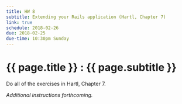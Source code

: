 ```yaml
---
title: HW 8
subtitle: Extending your Rails application (Hartl, Chapter 7)
link: true
schedule: 2018-02-26
due: 2018-02-25
due-time: 10:30pm Sunday
---
```

# {{ page.title }} : {{ page.subtitle }}

Do all of the exercises in Hartl, Chapter 7.

_Additional instructions forthcoming._
